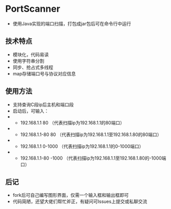 # PortScanner
- 使用Java实现的端口扫描，打包成jar包后可在命令行中运行

## 技术特点

- 模块化，代码易读
- 使用字符串分割
- 同步、抢占式多线程
- map存储端口号与协议对应信息

## 使用方法

- 支持查询C段ip后主机和端口段
- 启动后，可输入：
- - 192.168.1.1 80 （代表扫描ip为192.168.1.1的80端口）
- - 192.168.1.1-80 80 （代表扫描ip为192.168.1.1至192.168.1.80的80端口）
- - 192.168.1.1 0-1000 （代表扫描ip为192.168.1.1的0-1000端口）
- - 192.168.1.1-80 -1000 （代表扫描ip为192.168.1.1至192.168.1.80的-1000端口）

## 后记

- fork后可自己编写图形界面，仅需一个输入框和输出框即可
- 代码简陋，还望大佬们帮忙斧正，有疑问可Issues上提交或私聊交流
